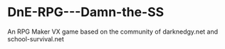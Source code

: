 # DnE-RPG---Damn-the-SS
An RPG Maker VX game based on the community of darknedgy.net and school-survival.net
